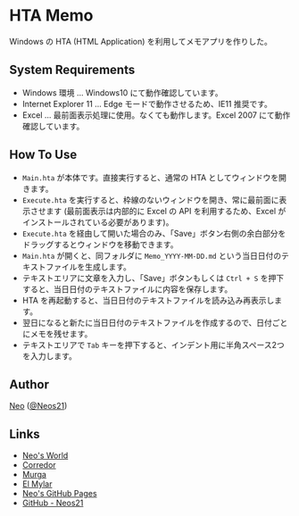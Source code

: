 # HTA Memo

Windows の HTA (HTML Application) を利用してメモアプリを作りした。


## System Requirements

- Windows 環境 … Windows10 にて動作確認しています。
- Internet Explorer 11 … Edge モードで動作させるため、IE11 推奨です。
- Excel … 最前面表示処理に使用。なくても動作します。Excel 2007 にて動作確認しています。

## How To Use

- `Main.hta` が本体です。直接実行すると、通常の HTA としてウィンドウを開きます。
- `Execute.hta` を実行すると、枠線のないウィンドウを開き、常に最前面に表示させます (最前面表示は内部的に Excel の API を利用するため、Excel がインストールされている必要があります)。
- `Execute.hta` を経由して開いた場合のみ、「Save」ボタン右側の余白部分をドラッグするとウィンドウを移動できます。
- `Main.hta` が開くと、同フォルダに `Memo_YYYY-MM-DD.md` という当日日付のテキストファイルを生成します。
- テキストエリアに文章を入力し、「Save」ボタンもしくは `Ctrl + S` を押下すると、当日日付のテキストファイルに内容を保存します。
- HTA を再起動すると、当日日付のテキストファイルを読み込み再表示します。
- 翌日になると新たに当日日付のテキストファイルを作成するので、日付ごとにメモを残せます。
- テキストエリアで `Tab` キーを押下すると、インデント用に半角スペース2つを入力します。


## Author

[Neo](http://neo.s21.xrea.com/) ([@Neos21](https://twitter.com/Neos21))


## Links

- [Neo's World](http://neo.s21.xrea.com/)
- [Corredor](http://neos21.hatenablog.com/)
- [Murga](http://neos21.hatenablog.jp/)
- [El Mylar](http://neos21.hateblo.jp/)
- [Neo's GitHub Pages](https://neos21.github.io/)
- [GitHub - Neos21](https://github.com/Neos21/)
